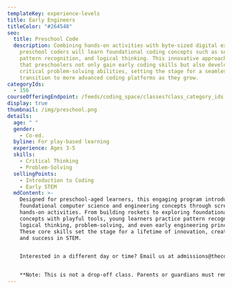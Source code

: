 ```yaml
---
templateKey: experience-levels
title: Early Engineers
titleColor: "#264548"
seo:
  title: Preschool Code
  description: Combining hands-on activities with byte-sized digital exercises,
    preschool coders will learn foundational coding concepts such as sequencing,
    pattern recognition, and logical thinking. This innovative approach ensures
    that preschoolers not only gain early coding skills but also develop
    critical problem-solving abilities, setting the stage for a seamless
    transition to more advanced coding platforms as they grow.
categoryIds:
  - 156
courseOfferingEndpoint: /feeds/coding_space/classes?class_category_ids[]=156
display: true
thumbnail: /img/preschool.png
details:
  age: " "
  gender:
    - Co-ed.
  byline: For play-based learning
  experience: Ages 3-5
  skills:
    - Critical Thinking
    - Problem-Solving
  sellingPoints:
    - Introduction to Coding
    - Early STEM
  mdContent: >-
    Designed for preschool-aged learners, this engaging program introduces
    foundational computer science and engineering concepts through screen-free,
    hands-on activities. From building rockets to exploring foundational coding
    concepts with playful tools, young learners practice pattern recognition,
    logical thinking, problem-solving, and even early engineering principle.
    These core skills set the stage for a lifetime of innovation, creativity,
    and success in STEM.


    I﻿nterested in a different day or time? Email us at admissions@thecodingspace.com.


    **N﻿ote: This is not a drop-off class. Parents or guardians must remain on-site throughout the session.**
---
```

